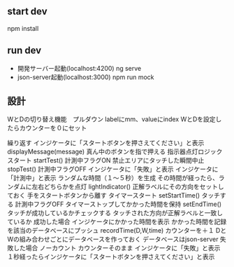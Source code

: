 ## start dev
npm install

## run dev
- 開発サーバー起動(localhost:4200)
ng serve
- json-server起動(localhost:3000)
npm run mock

## 設計


WとDの切り替え機能　プルダウン
    labelにmm、valueにindex
    WとDを設定したらカウンターを０にセット


繰り返す
    インジケータに「スタートボタンを押さえてください」と表示　displayMessage(message)
    真ん中のボタンを指で押える
    指示器点灯ロジックスタート startTest()
        計測中フラグON
        禁止エリアにタッチした瞬間中止 stopTest()
            計測中フラグOFF
            インジケータに「失敗」と表示
        インジケータに「計測中」と表示
        ランダムな時間（１〜５秒）を生成
        その時間が経ったら、ランダムに左右どちらかを点灯 lightIndicator()
            正解ラベルにその方向をセットしておく
    手をスタートボタンから離す
        タイマースタート setStartTime()
    タッチする
        計測中フラグOFF
        タイマーストップしてかかった時間を保持 setEndTime()
        タッチが成功しているかチェックする
            タッチされた方向が正解ラベルと一致しているか
        成功した場合
            インジケータにかかった時間を表示
            かかった時間を記録を該当のデータベースにプッシュ recordTime(D,W,time)
            カウンターを＋１
            DとWの組み合わせごとにデータベースを作っておく
            データベースはjson-server
        失敗した場合
            ノーカウント
            カウンターそのまま
            インジケータに「失敗」と表示
        １秒経ったらインジケータに「スタートボタンを押さえてください」と表示
